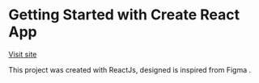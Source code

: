 # Getting Started with Create React App

<a href="https://monicabirsan.github.io/restaurant-js-app/">Visit site</a>



This project was created with ReactJs, designed is inspired from Figma .

